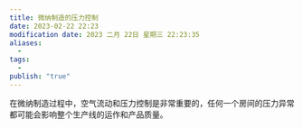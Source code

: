 ```yaml
---
title: 微纳制造的压力控制
date: 2023-02-22 22:23
modification date: 2023 二月 22日 星期三 22:23:35
aliases:
  - 
tags:
  - 
publish: "true"
---
```


在微纳制造过程中，空气流动和压力控制是非常重要的，任何一个房间的压力异常都可能会影响整个生产线的运作和产品质量。
